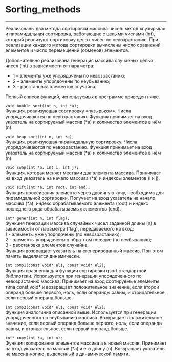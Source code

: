 # Sorting_methods
---
Реализованы два метода сортировки массива чисел: метод «пузырька» и пирамидальная сортировка, работающие с целыми числами (int), который реализуют сортировку целых чисел по невозрастанию. При реализации каждого метода сортировки вычислены число сравнений элементов и число перемещений (обменов) элементов.

Дополнительно реализована генерация массива случайных целых чисел (int) в зависимости от параметра:
- 1 – элементы уже упорядочены по невозрастанию;
- 2 – элементы упорядочены по неубыванию;
- 3 – расстановка элементов случайна.

Полный список функций, используемых в программе приведен ниже.

`void bubble_sort(int n, int *a);`  
Функция, реализующая сортировку «пузырьком». Числа упорядочиваются по невозрастанию. Функция принимает на вход указатель на сортируемый массив (*a) и количество элементов в нём (n).

`void heap_sort(int n, int *a);`  
Функция, реализующая пирамидальную сортировку. Числа упорядочиваются по невозрастанию. Функция принимает на вход указатель на сортируемый массив (*a) и количество элементов в нём (n).

`void swap(int *a, int i, int j);`  
Функция, которая меняет местами два элемента массива. Принимает на вход указатель на начало массива (*a) и индексы элементов (i и j).

`void sift(int *a, int root, int end);`  
Функция просеивания элемента через двоичную кучу, необходима для пирамидальной сортировки. Получает на вход указатель на начало массива (*a), индекс обрабатываемого элемента (root) и индекс последнего ряда обрабатываемых элементов (end).

`int* gener(int n, int flag);`  
Функция генерации массива случайных чисел заданной длины (n) в зависимости от параметра (flag), передаваемого на вход:  
1 - элементы уже упорядочены (по невозрастанию);  
2 - элементы упорядочены в обратном порядке (по неубыванию);  
3 - расстановка элементов случайна.  
Функция возвращает указатель на сгенерированный массив. При этом память выделяется динамически.

`int comp1(const void* el1, const void* el2);`  
Функция сравнения для функции сортировки qsort стандартной библиотеки. Используется при генерации упорядоченного по невозрастанию массива. Принимает на вход сортируемые элементы типа const void* и возвращает положительное значение, если второй операнд больше первого, ноль, если операнды равны, и отрицательное, если первый операнд больше.

`int comp2(const void* el1, const void* el2);`  
Функция аналогична описанной выше. Используется при генерации упорядоченного по неубыванию массива. Возвращает положительное значение, если первый операнд больше первого, ноль, если операнды равны, и отрицательное, если первый операнд больше.

`int* copy(int *a, int n);`  
Функция копирования элементов массива a в новый массив. Принимает на вход указатель на массив (*a) и его длину (n). Возвращает указатель на массив-копию, выделенный в динамической памяти.
